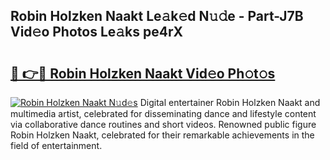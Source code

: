 ## Robin Holzken Naakt Le𝚊k𝚎d N𝚞𝚍e - Part-J7B Vid𝚎o Photos Le𝚊ks pe4rX

# <h2><a href="http://fb3ekj.evod.top/?m=Robin+Holzken+Naakt">🔗 👉🔴 Robin Holzken Naakt Vid𝚎o Ph𝚘t𝚘s</a></h2>

[![Robin Holzken Naakt N𝚞d𝚎s](https://i.imgur.com/8V9OHl7.gif)](http://fb3ekj.evod.top/?m=Robin+Holzken+Naakt)
Digital entertainer Robin Holzken Naakt and multimedia artist, celebrated for disseminating dance and lifestyle content via collaborative dance routines and short videos. Renowned public figure Robin Holzken Naakt, celebrated for their remarkable achievements in the field of entertainment. 

